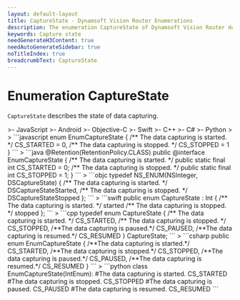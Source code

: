 ```yaml
---
layout: default-layout
title: CaptureState - Dynamsoft Vision Router Enumerations
description: The enumeration CaptureState of Dynamsoft Vision Router describes the state of data capturing.
keywords: Capture state
needGenerateH3Content: true
needAutoGenerateSidebar: true
noTitleIndex: true
breadcrumbText: CaptureState
---
```


# Enumeration CaptureState

`CaptureState` describes the state of data capturing.

<div class="sample-code-prefix template2"></div>
   >- JavaScript
   >- Android
   >- Objective-C
   >- Swift
   >- C++
   >- C#
   >- Python
   >
>
```javascript
enum EnumCaptureState
{
   /** The data capturing is started. */
   CS_STARTED = 0,
   /** The data capturing is stopped. */
   CS_STOPPED = 1
}
```
>
```java
@Retention(RetentionPolicy.CLASS)
public @interface EnumCaptureState
{
   /** The data capturing is started. */
   public static final int CS_STARTED = 0;
   /** The data capturing is stopped. */
   public static final int CS_STOPPED = 1;
}
```
>
```objc
typedef NS_ENUM(NSInteger, DSCaptureState)
{
   /** The data capturing is started. */
   DSCaptureStateStarted,
   /** The data capturing is stopped. */
   DSCaptureStateStopped
};
```
>
```swift
public enum CaptureState : Int
{
   /** The data capturing is started. */
   started
   /** The data capturing is stopped. */
   stopped
};
```
>
```cpp
typedef enum CaptureState
{
   /** The data capturing is started. */
   CS_STARTED,
   /** The data capturing is stopped. */
   CS_STOPPED,
   /**The data capturing is paused.*/
   CS_PAUSED,
   /**The data capturing is resumed.*/
   CS_RESUMED
} CaptureState;
```
>
```csharp
public enum EnumCaptureState
{
    /**The data capturing is started.*/
    CS_STARTED,
    /**The data capturing is stopped.*/
    CS_STOPPED,
    /**The data capturing is paused.*/
    CS_PAUSED,
    /**The data capturing is resumed.*/
    CS_RESUMED
}
```
>
```python
class EnumCaptureState(IntEnum):
    #The data capturing is started.
    CS_STARTED
    #The data capturing is stopped.
    CS_STOPPED
    #The data capturing is paused.
    CS_PAUSED
    #The data capturing is resumed.
    CS_RESUMED
```
